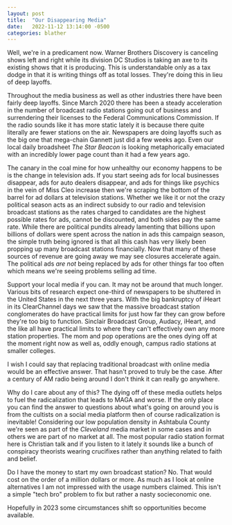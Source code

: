 ```yaml
---
layout: post
title:  "Our Disappearing Media"
date:   2022-11-12 13:14:00 -0500
categories: blather
---
```

Well, we're in a predicament now.  Warner Brothers Discovery is canceling shows left and right while its division DC Studios is taking an axe to its existing shows that it is producing.  This is understandable only as a tax dodge in that it is writing things off as total losses.  They're doing this in lieu of deep layoffs.

Throughout the media business as well as other industries there have been fairly deep layoffs.  Since March 2020 there has been a steady acceleration in the number of broadcast radio stations going out of business and surrendering their licenses to the Federal Communications Commission.  If the radio sounds like it has more static lately it is because there quite literally are fewer stations on the air.  Newspapers are doing layoffs such as the big one that mega-chain Gannett just did a few weeks ago.  Even our local daily broadsheet *The Star Beacon* is looking metaphorically emaciated with an incredibly lower page count than it had a few years ago.

The canary in the coal mine for how unhealthy our economy happens to be is the change in television ads.  If you start seeing ads for local businesses disappear, ads for auto dealers disappear, and ads for things like psychics in the vein of Miss Cleo increase then we're scraping the bottom of the barrel for ad dollars at television stations.  Whether we like it or not the crazy political season acts as an indirect subsidy to our radio and television broadcast stations as the rates charged to candidates are the highest possible rates for ads, cannot be discounted, and both sides pay the same rate.  While there are political pundits already lamenting that billions upon billions of dollars were spent across the nation in ads this campaign season, the simple truth being ignored is that all this cash has very likely been propping up many broadcast stations financially.  Now that many of these sources of revenue are going away we may see closures accelerate again.  The political ads *are not* being replaced by ads for other things far too often which means we're seeing problems selling ad time.

Support your local media if you can.  It may not be around that much longer.  Various bits of research expect one-third of newspapers to be shuttered in the United States in the next three years.  With the big bankruptcy of iHeart in its ClearChannel days we saw that the massive broadcast station conglomerates do have practical limits for just how far they can grow before they're too big to function.  Sinclair Broadcast Group, Audacy, iHeart, and the like all have practical limits to where they can't effectively own any more station properties.  The mom and pop operations are the ones dying off at the moment right now as well as, oddly enough, campus radio stations at smaller colleges.

I wish I could say that replacing traditional broadcast with online media would be an effective answer.  That hasn't proved to truly be the case.  After a century of AM radio being around I don't think it can really go anywhere.

Why do I care about any of this?  The dying off of these media outlets helps to fuel the radicalization that leads to MAGA and worse.  If the only place you can find the answer to questions about what's going on around you is from the cultists on a social media platform then of course radicalization is inevitable!  Considering our low population density in Ashtabula County we're seen as part of the *Cleveland* media market in some cases and in others we are part of no market at all.  The most popular radio station format here is Christian talk and if you listen to it lately it sounds like a bunch of conspiracy theorists wearing crucifixes rather than anything related to faith and belief.

Do I have the money to start my own broadcast station?  No.  That would cost on the order of a million dollars or more.  As much as I look at online alternatives I am not impressed with the usage numbers claimed.  This isn't a simple "tech bro" problem to fix but rather a nasty socieconomic one.

Hopefully in 2023 some circumstances shift so opportunities become available.